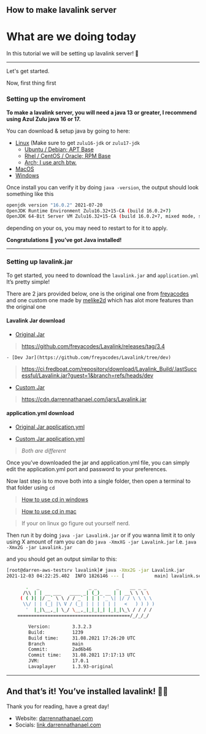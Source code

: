 ## How to make lavalink server

# What are we doing today

In this tutorial we will be setting up lavalink server! 🎉

---

Let's get started.

Now, first thing first

### Setting up the enviroment
**To make a lavalink server, you will need a java 13 or greater, I recommend using Azul Zulu java 16 or 17.**

You can download & setup java by going to here:
- [Linux](https://www.azul.com/downloads/?os=linux&package=jdk) (Make sure to get `zulu16-jdk` or `zulu17-jdk`
    - [Ubuntu / Debian; APT Base](https://docs.azul.com/core/zulu-openjdk/install/debian)
    - [Rhel / CentOS / Oracle; RPM Base](https://docs.azul.com/core/zulu-openjdk/install/rpm-based-linux)
    - [Arch; I use arch btw.](https://aur.archlinux.org/packages/zulu-16-bin/)
- [MacOS](https://www.azul.com/downloads/?os=macos&package=jdk)
- [Windows](https://www.azul.com/downloads/?os=windows&package=jdk)

Once install you can verify it by doing `java -version`, the output should look something like this

```bash
openjdk version "16.0.2" 2021-07-20
OpenJDK Runtime Environment Zulu16.32+15-CA (build 16.0.2+7)
OpenJDK 64-Bit Server VM Zulu16.32+15-CA (build 16.0.2+7, mixed mode, sharing)
```

depending on your os, you may need to restart to for it to apply.


**Congratulations 🥳 you’ve got Java installed!**

---
### Setting up lavalink.jar
To get started, you need to download the `lavalink.jar` and `application.yml` It’s pretty simple!

There are 2 jars provided below, one is the original one from [freyacodes](https://github.com/freyacodes) and one custom one made by [melike2d](https://github.com/melike2d) which has alot more features than the original one

#### Lavalink Jar download

- [Original Jar](https://github.com/freyacodes/Lavalink/releases/tag/3.4)
> https://github.com/freyacodes/Lavalink/releases/tag/3.4

    - [Dev Jar](https://github.com/freyacodes/Lavalink/tree/dev)
> https://ci.fredboat.com/repository/download/Lavalink_Build/.lastSuccessful/Lavalink.jar?guest=1&branch=refs/heads/dev

- [Custom Jar](https://github.com/melike2d/lavalink) 
> https://cdn.darrennathanael.com/jars/Lavalink.jar


#### application.yml download

- [Original Jar application.yml](https://github.com/freyacodes/Lavalink/blob/master/LavalinkServer/application.yml.example)

- [Custom Jar application.yml](https://cdn.darrennathanael.com/jars/application.yml)

> *Both are different*

Once you’ve downloaded the jar and application.yml file, you can simply edit the application.yml port and password to your preferences.

Now last step is to move both into a single folder, then open a terminal to that folder using `cd`
> [How to use cd in windows](https://www.howtogeek.com/659411/how-to-change-directories-in-command-prompt-on-windows-10/)

> [How to use cd in mac](https://www.macworld.com/article/221277/command-line-navigating-files-folders-mac-terminal.html)

> If your on linux go figure out yourself nerd.

Then run it by doing `java -jar Lavalink.jar` or if you wanna limit it to only using X amount of ram you can do `java -XmxXG -jar Lavalink.jar` I.e. `java -Xmx2G -jar Lavalink.jar`


and you should get an output similar to this:
```bash
[root@darren-aws-testsrv lavalink]# java -Xmx2G -jar Lavalink.jar 
2021-12-03 04:22:25.402  INFO 1826146 --- [           main] lavalink.server.Launcher                 : 

       .   _                  _ _       _    __ _ _
      /\\ | | __ ___   ____ _| (_)_ __ | | __\ \ \ \
     ( ( )| |/ _` \ \ / / _` | | | '_ \| |/ / \ \ \ \
      \\/ | | (_| |\ V / (_| | | | | | |   <   ) ) ) )
       '  |_|\__,_| \_/ \__,_|_|_|_| |_|_|\_\ / / / /
    =========================================/_/_/_/

        Version:        3.3.2.3
        Build:          1239
        Build time:     31.08.2021 17:26:20 UTC
        Branch          main
        Commit:         2ad6b46
        Commit time:    31.08.2021 17:17:13 UTC
        JVM:            17.0.1
        Lavaplayer      1.3.93-original
```

---
## And that’s it! You’ve installed lavalink! 🎉🥳

Thank you for reading, have a great day!

- Website: [darrennathanael.com](https://darrennathanael.com)
- Socials: [link.darrennathanael.com](https://link.darrennathanael.com)
